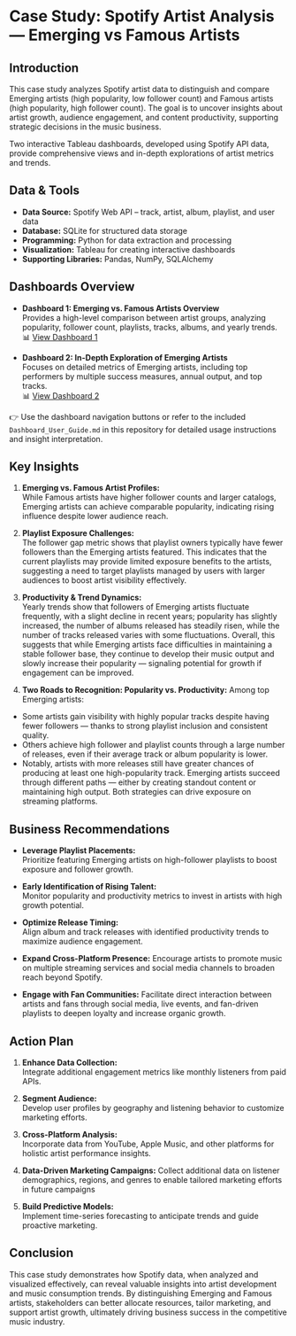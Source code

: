 # Case Study: Spotify Artist Analysis — Emerging vs Famous Artists

## Introduction

This case study analyzes Spotify artist data to distinguish and compare Emerging artists (high popularity, low follower count) and Famous artists (high popularity, high follower count). The goal is to uncover insights about artist growth, audience engagement, and content productivity, supporting strategic decisions in the music business.

Two interactive Tableau dashboards, developed using Spotify API data, provide comprehensive views and in-depth explorations of artist metrics and trends.

## Data & Tools

- **Data Source:** Spotify Web API – track, artist, album, playlist, and user data  
- **Database:** SQLite for structured data storage  
- **Programming:** Python for data extraction and processing  
- **Visualization:** Tableau for creating interactive dashboards  
- **Supporting Libraries:** Pandas, NumPy, SQLAlchemy

## Dashboards Overview

- **Dashboard 1: Emerging vs. Famous Artists Overview**  
  Provides a high-level comparison between artist groups, analyzing popularity, follower count, playlists, tracks, albums, and yearly trends.  
  📊 [View Dashboard 1](https://public.tableau.com/app/profile/thai.pham7308/viz/DB1Emergingvs_FamousArtistsOverview/Dashboard1)

- **Dashboard 2: In-Depth Exploration of Emerging Artists**  
  Focuses on detailed metrics of Emerging artists, including top performers by multiple success measures, annual output, and top tracks.  
  📊 [View Dashboard 2](https://public.tableau.com/app/profile/thai.pham7308/viz/DB2In-DepthExplorationofEmergingArtists/Dashboard2)

👉 Use the dashboard navigation buttons or refer to the included `Dashboard_User_Guide.md` in this repository for detailed usage instructions and insight interpretation.

## Key Insights

1. **Emerging vs. Famous Artist Profiles:**  
   While Famous artists have higher follower counts and larger catalogs, Emerging artists can achieve comparable popularity, indicating rising influence despite lower audience reach.

2. **Playlist Exposure Challenges:**  
   The follower gap metric shows that playlist owners typically have fewer followers than the Emerging artists featured. This indicates that the current playlists may provide limited exposure benefits to the artists, suggesting a need to target playlists managed by users with larger audiences to boost artist visibility effectively.

3. **Productivity & Trend Dynamics:**  
  Yearly trends show that followers of Emerging artists fluctuate frequently, with a slight decline in recent years; popularity has slightly increased, the number of albums released has steadily risen, while the number of tracks released varies with some fluctuations. Overall, this suggests that while Emerging artists face difficulties in maintaining a stable follower base, they continue to develop their music output and slowly increase their popularity — signaling potential for growth if engagement can be improved.

4. **Two Roads to Recognition: Popularity vs. Productivity:**
  Among top Emerging artists:
- Some artists gain visibility with highly popular tracks despite having fewer followers — thanks to strong playlist inclusion and consistent quality.
- Others achieve high follower and playlist counts through a large number of releases, even if their average track or album popularity is lower.
- Notably, artists with more releases still have greater chances of producing at least one high-popularity track.
  Emerging artists succeed through different paths — either by creating standout content or maintaining high output. Both strategies can drive exposure on streaming platforms.

## Business Recommendations

- **Leverage Playlist Placements:**  
  Prioritize featuring Emerging artists on high-follower playlists to boost exposure and follower growth.

- **Early Identification of Rising Talent:**  
  Monitor popularity and productivity metrics to invest in artists with high growth potential.

- **Optimize Release Timing:**  
  Align album and track releases with identified productivity trends to maximize audience engagement.

-  **Expand Cross-Platform Presence:**
Encourage artists to promote music on multiple streaming services and social media channels to broaden reach beyond Spotify.

- **Engage with Fan Communities:**
Facilitate direct interaction between artists and fans through social media, live events, and fan-driven playlists to deepen loyalty and increase organic growth.

## Action Plan

1. **Enhance Data Collection:**  
   Integrate additional engagement metrics like monthly listeners from paid APIs.

2. **Segment Audience:**  
   Develop user profiles by geography and listening behavior to customize marketing efforts.

3. **Cross-Platform Analysis:**  
   Incorporate data from YouTube, Apple Music, and other platforms for holistic artist performance insights.

4. **Data-Driven Marketing Campaigns:**
Collect additional data on listener demographics, regions, and genres to enable tailored marketing efforts in future campaigns

5. **Build Predictive Models:**  
   Implement time-series forecasting to anticipate trends and guide proactive marketing.

## Conclusion

This case study demonstrates how Spotify data, when analyzed and visualized effectively, can reveal valuable insights into artist development and music consumption trends. By distinguishing Emerging and Famous artists, stakeholders can better allocate resources, tailor marketing, and support artist growth, ultimately driving business success in the competitive music industry.



